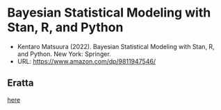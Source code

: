 # Bayesian Statistical Modeling with Stan, R, and Python
- Kentaro Matsuura (2022). Bayesian Statistical Modeling with Stan, R, and Python. New York: Springer.
- URL: https://www.amazon.com/dp/9811947546/

## Eratta
[here](errata.md)
